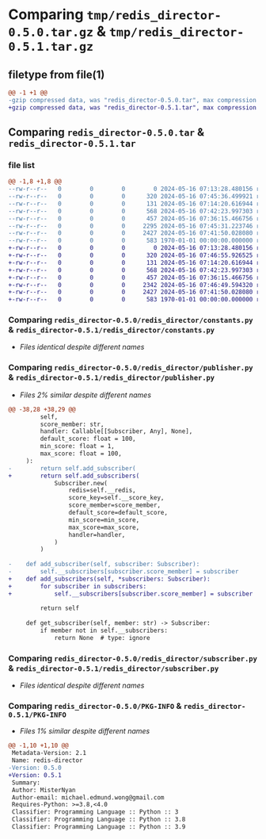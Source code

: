 # Comparing `tmp/redis_director-0.5.0.tar.gz` & `tmp/redis_director-0.5.1.tar.gz`

## filetype from file(1)

```diff
@@ -1 +1 @@
-gzip compressed data, was "redis_director-0.5.0.tar", max compression
+gzip compressed data, was "redis_director-0.5.1.tar", max compression
```

## Comparing `redis_director-0.5.0.tar` & `redis_director-0.5.1.tar`

### file list

```diff
@@ -1,8 +1,8 @@
--rw-r--r--   0        0        0        0 2024-05-16 07:13:28.480156 redis_director-0.5.0/README.md
--rw-r--r--   0        0        0      320 2024-05-16 07:45:36.499921 redis_director-0.5.0/pyproject.toml
--rw-r--r--   0        0        0      131 2024-05-16 07:14:20.616944 redis_director-0.5.0/redis_director/__init__.py
--rw-r--r--   0        0        0      568 2024-05-16 07:42:23.997303 redis_director-0.5.0/redis_director/constants.py
--rw-r--r--   0        0        0      457 2024-05-16 07:36:15.466756 redis_director-0.5.0/redis_director/handler.py
--rw-r--r--   0        0        0     2295 2024-05-16 07:45:31.223746 redis_director-0.5.0/redis_director/publisher.py
--rw-r--r--   0        0        0     2427 2024-05-16 07:41:50.028080 redis_director-0.5.0/redis_director/subscriber.py
--rw-r--r--   0        0        0      583 1970-01-01 00:00:00.000000 redis_director-0.5.0/PKG-INFO
+-rw-r--r--   0        0        0        0 2024-05-16 07:13:28.480156 redis_director-0.5.1/README.md
+-rw-r--r--   0        0        0      320 2024-05-16 07:46:55.926525 redis_director-0.5.1/pyproject.toml
+-rw-r--r--   0        0        0      131 2024-05-16 07:14:20.616944 redis_director-0.5.1/redis_director/__init__.py
+-rw-r--r--   0        0        0      568 2024-05-16 07:42:23.997303 redis_director-0.5.1/redis_director/constants.py
+-rw-r--r--   0        0        0      457 2024-05-16 07:36:15.466756 redis_director-0.5.1/redis_director/handler.py
+-rw-r--r--   0        0        0     2342 2024-05-16 07:46:49.594320 redis_director-0.5.1/redis_director/publisher.py
+-rw-r--r--   0        0        0     2427 2024-05-16 07:41:50.028080 redis_director-0.5.1/redis_director/subscriber.py
+-rw-r--r--   0        0        0      583 1970-01-01 00:00:00.000000 redis_director-0.5.1/PKG-INFO
```

### Comparing `redis_director-0.5.0/redis_director/constants.py` & `redis_director-0.5.1/redis_director/constants.py`

 * *Files identical despite different names*

### Comparing `redis_director-0.5.0/redis_director/publisher.py` & `redis_director-0.5.1/redis_director/publisher.py`

 * *Files 2% similar despite different names*

```diff
@@ -38,28 +38,29 @@
         self,
         score_member: str,
         handler: Callable[[Subscriber, Any], None],
         default_score: float = 100,
         min_score: float = 1,
         max_score: float = 100,
     ):
-        return self.add_subscriber(
+        return self.add_subscribers(
             Subscriber.new(
                 redis=self.__redis,
                 score_key=self.__score_key,
                 score_member=score_member,
                 default_score=default_score,
                 min_score=min_score,
                 max_score=max_score,
                 handler=handler,
             )
         )
 
-    def add_subscriber(self, subscriber: Subscriber):
-        self.__subscribers[subscriber.score_member] = subscriber
+    def add_subscribers(self, *subscribers: Subscriber):
+        for subscriber in subscribers:
+            self.__subscribers[subscriber.score_member] = subscriber
 
         return self
 
     def get_subscriber(self, member: str) -> Subscriber:
         if member not in self.__subscribers:
             return None  # type: ignore
```

### Comparing `redis_director-0.5.0/redis_director/subscriber.py` & `redis_director-0.5.1/redis_director/subscriber.py`

 * *Files identical despite different names*

### Comparing `redis_director-0.5.0/PKG-INFO` & `redis_director-0.5.1/PKG-INFO`

 * *Files 1% similar despite different names*

```diff
@@ -1,10 +1,10 @@
 Metadata-Version: 2.1
 Name: redis-director
-Version: 0.5.0
+Version: 0.5.1
 Summary: 
 Author: MisterNyan
 Author-email: michael.edmund.wong@gmail.com
 Requires-Python: >=3.8,<4.0
 Classifier: Programming Language :: Python :: 3
 Classifier: Programming Language :: Python :: 3.8
 Classifier: Programming Language :: Python :: 3.9
```

